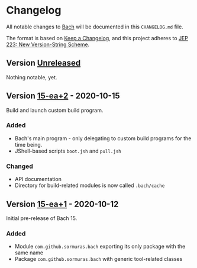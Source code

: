 # Changelog
All notable changes to [Bach](https://github.com/sormuras/bach) will be documented in this `CHANGELOG.md` file.

The format is based on [Keep a Changelog](https://keepachangelog.com),
and this project adheres to [JEP 223: New Version-String Scheme](https://openjdk.java.net/jeps/223).

## Version [Unreleased]

Nothing notable, yet.

## Version [15-ea+2] - 2020-10-15

Build and launch custom build program.

### Added

- Bach's main program - only delegating to custom build programs for the time being.
- JShell-based scripts `boot.jsh` and `pull.jsh`

### Changed

- API documentation
- Directory for build-related modules is now called `.bach/cache`

## Version [15-ea+1] - 2020-10-12

Initial pre-release of Bach 15.

### Added

- Module `com.github.sormuras.bach` exporting its only package with the same name
- Package `com.github.sormuras.bach` with generic tool-related classes

[Unreleased]: https://github.com/sormuras/bach/compare/15-ea+2...HEAD
[15-ea+2]: https://github.com/sormuras/bach/releases/tag/15-ea+2
[15-ea+1]: https://github.com/sormuras/bach/releases/tag/15-ea+1
